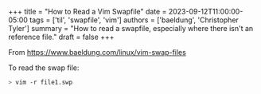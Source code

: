 +++
title = "How to Read a Vim Swapfile"
date = 2023-09-12T11:00:00-05:00
tags = ['til', 'swapfile', 'vim']
authors = ['baeldung', 'Christopher Tyler']
summary = "How to read a swapfile, especially where there isn't an reference file."
draft = false
+++

From https://www.baeldung.com/linux/vim-swap-files

To read the swap file:

```bash
> vim -r file1.swp
```


